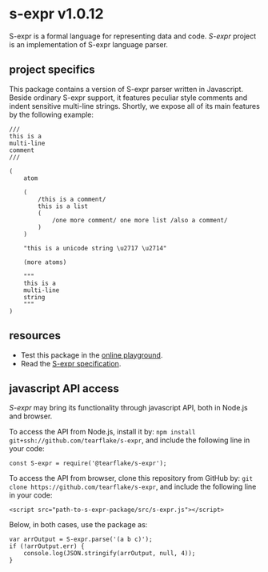 # s-expr v1.0.12

S-expr is a formal language for representing data and code. *S-expr* project is an implementation of S-expr language parser.

## project specifics

This package contains a version of S-expr parser written in Javascript. Beside ordinary S-expr support, it features peculiar style comments and indent sensitive multi-line strings. Shortly, we expose all of its main features by the following example:

```
///
this is a
multi-line
comment
///

(
    atom
    
    (
        /this is a comment/
        this is a list
        (
            /one more comment/ one more list /also a comment/
        )
    )
    
    "this is a unicode string \u2717 \u2714"
    
    (more atoms)
    
    """
    this is a
    multi-line
    string
    """
)
```

## resources

- Test this package in the [online playground](https://tearflake.github.io/s-expr/playground/).
- Read the [S-expr specification](https://tearflake.github.io/s-expr/docs/s-expr).

## javascript API access

*S-expr* may bring its functionality through javascript API, both in Node.js and browser.

To access the API from Node.js, install it by: `npm install git+ssh://github.com/tearflake/s-expr`, and include the following line in your code:

```
const S-expr = require('@tearflake/s-expr');
```

To access the API from browser, clone this repository from GitHub by: `git clone https://github.com/tearflake/s-expr`, and include the following line in your code:

```
<script src="path-to-s-expr-package/src/s-expr.js"></script>
```

Below, in both cases, use the package as:

```
var arrOutput = S-expr.parse('(a b c)');
if (!arrOutput.err) {
    console.log(JSON.stringify(arrOutput, null, 4));
}
```
